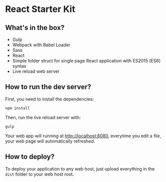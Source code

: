 # React Starter Kit

## What's in the box?
- Gulp
- Webpack with Babel Loader
- Sass
- React
- Simple folder struct for single page React application with ES2015 (ES6) syntax
- Live reload web server

## How to run the dev server?
First, you need to install the dependencies:

```
npm install
```

Then, run the live reload server with:

```
gulp
```

Your web app will running at [http://localhost:8080](http://localhost:8080), everytime you edit a file, your web page will automatically refreshed.

## How to deploy?
To deploy your application to any web host, just upload everything in the `dist` folder to your web host root.
